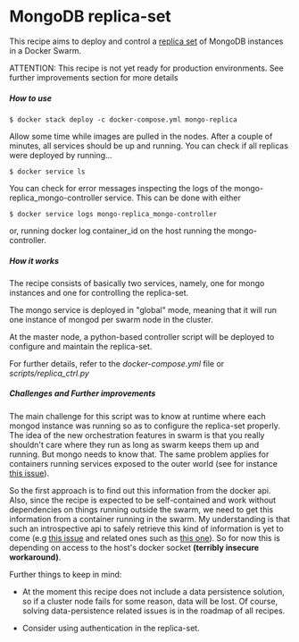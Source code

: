 # MongoDB replica-set

This recipe aims to deploy and control a [replica set](https://docs.mongodb.com/manual/replication/) of MongoDB instances in a Docker Swarm.

ATTENTION: This recipe is not yet ready for production environments. See further improvements section for more details

##### How to use

    $ docker stack deploy -c docker-compose.yml mongo-replica

Allow some time while images are pulled in the nodes. After a couple of minutes, all services should be up and running. You can check if all replicas were deployed by running...

    $ docker service ls

You can check for error messages inspecting the logs of the mongo-replica_mongo-controller service. This can be done with either

    $ docker service logs mongo-replica_mongo-controller

or, running docker log container_id on the host running the mongo-controller.

##### How it works

The recipe consists of basically two services, namely, one for mongo instances and one for controlling the replica-set.

The mongo service is deployed in "global" mode, meaning that it will run one instance of mongod per swarm node in the cluster.

At the master node, a python-based controller script will be deployed to configure and maintain the replica-set.

For further details, refer to the *docker-compose.yml* file or *scripts/replica_ctrl.py*

##### Challenges and Further improvements

The main challenge for this script was to know at runtime where each mongod instance was running so as to configure the replica-set properly. The idea of the new orchestration features in swarm is that you really shouldn't care where they run as long as swarm keeps them up and running. But mongo needs to know that. The same problem applies for containers running services exposed to the outer world (see for instance [this issue](https://github.com/docker/swarm/issues/1106)).

So the first approach is to find out this information from the docker api. Also, since the recipe is expected to be self-contained and work without dependencies on things running outside the swarm, we need to get this information from a container running in the swarm. My understanding is that such an introspective api to safely retrieve this kind of information is yet to come (e.g [this issue](https://github.com/docker/docker/issues/8427) and related ones such as [this one](https://github.com/docker/docker/issues/1143#issuecomment-233152700)). So for now this is depending on access to the host's docker socket **(terribly insecure workaround)**.

Further things to keep in mind:

- At the moment this recipe does not include a data persistence solution, so if a cluster node fails for some reason, data will be lost. Of course, solving data-persistence related issues is in the roadmap of all recipes.

- Consider using authentication in the replica-set.
